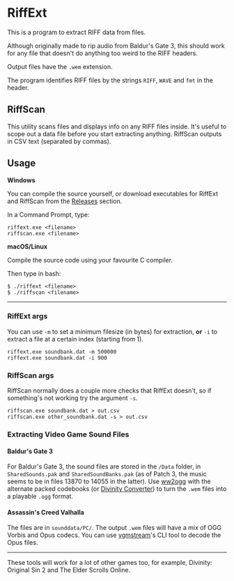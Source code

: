 # RiffExt

This is a program to extract RIFF data from files. 

Although originally made to rip audio from Baldur's Gate 3, this should work for any file that doesn't do anything too weird to the RIFF headers.

Output files have the `.wem` extension. 

The program identifies RIFF files by the strings `RIFF`, `WAVE` and `fmt` in the header.

## RiffScan

This utility scans files and displays info on any RIFF files inside. It's useful to scope out a data file before you start extracting anything.
RiffScan outputs in CSV text (separated by commas).

## Usage
**Windows**  

You can compile the source yourself, or download executables for RiffExt and RiffScan from the [Releases](https://github.com/PKBeam/RiffExt/releases/) section.

In a Command Prompt, type:

`riffext.exe <filename>`  
`riffscan.exe <filename>`  

**macOS/Linux**  

Compile the source code using your favourite C compiler. 

Then type in bash:

`$ ./riffext <filename>`  
`$ ./riffscan <filename>`  

----

### RiffExt args

You can use `-m` to set a minimum filesize (in bytes) for extraction, **or** `-i` to extract a file at a certain index (starting from 1).

```
riffext.exe soundbank.dat -m 500000
riffext.exe soundbank.dat -i 900
```
### RiffScan args

RiffScan normally does a couple more checks that RiffExt doesn't, so if something's not working try the argument `-s`.

```
riffscan.exe soundbank.dat > out.csv
riffscan.exe other_soundbank.dat -s > out.csv
```

### Extracting Video Game Sound Files

#### Baldur's Gate 3

For Baldur's Gate 3, the sound files are stored in the `/Data` folder, in `SharedSounds.pak` and `SharedSoundBanks.pak` (as of Patch 3, the music seems to be in files 13870 to 14055 in the latter).
  Use [ww2ogg](https://github.com/hcs64/ww2ogg) with the alternate packed codebooks (or [Divinity Converter](https://steamcommunity.com/sharedfiles/filedetails/?id=297292305)) to turn the `.wem` files into a playable `.ogg` format.

#### Assassin's Creed Valhalla

The files are in `sounddata/PC/`.
The output `.wem` files will have a mix of OGG Vorbis and Opus codecs. You can use [vgmstream](https://github.com/vgmstream/vgmstream)'s CLI tool to decode the Opus files.

----

These tools will work for a lot of other games too, for example, Divinity: Original Sin 2 and The Elder Scrolls Online.
